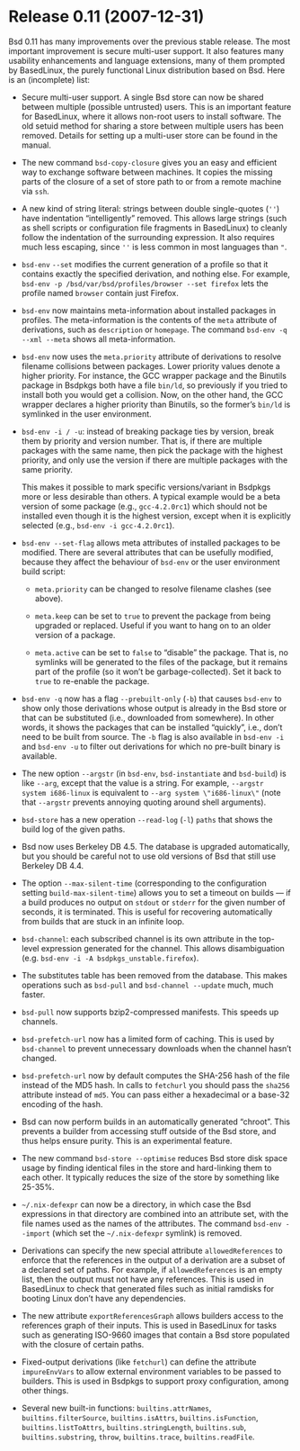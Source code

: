 # Release 0.11 (2007-12-31)

Bsd 0.11 has many improvements over the previous stable release. The
most important improvement is secure multi-user support. It also
features many usability enhancements and language extensions, many of
them prompted by BasedLinux, the purely functional Linux distribution based
on Bsd. Here is an (incomplete) list:

  - Secure multi-user support. A single Bsd store can now be shared
    between multiple (possible untrusted) users. This is an important
    feature for BasedLinux, where it allows non-root users to install
    software. The old setuid method for sharing a store between multiple
    users has been removed. Details for setting up a multi-user store
    can be found in the manual.

  - The new command `bsd-copy-closure` gives you an easy and efficient
    way to exchange software between machines. It copies the missing
    parts of the closure of a set of store path to or from a remote
    machine via `ssh`.

  - A new kind of string literal: strings between double single-quotes
    (`''`) have indentation “intelligently” removed. This allows large
    strings (such as shell scripts or configuration file fragments in
    BasedLinux) to cleanly follow the indentation of the surrounding
    expression. It also requires much less escaping, since `''` is less
    common in most languages than `"`.

  - `bsd-env` `--set` modifies the current generation of a profile so
    that it contains exactly the specified derivation, and nothing else.
    For example, `bsd-env -p /bsd/var/bsd/profiles/browser --set
            firefox` lets the profile named `browser` contain just Firefox.

  - `bsd-env` now maintains meta-information about installed packages in
    profiles. The meta-information is the contents of the `meta`
    attribute of derivations, such as `description` or `homepage`. The
    command `bsd-env -q --xml
            --meta` shows all meta-information.

  - `bsd-env` now uses the `meta.priority` attribute of derivations to
    resolve filename collisions between packages. Lower priority values
    denote a higher priority. For instance, the GCC wrapper package and
    the Binutils package in Bsdpkgs both have a file `bin/ld`, so
    previously if you tried to install both you would get a collision.
    Now, on the other hand, the GCC wrapper declares a higher priority
    than Binutils, so the former’s `bin/ld` is symlinked in the user
    environment.

  - `bsd-env -i / -u`: instead of breaking package ties by version,
    break them by priority and version number. That is, if there are
    multiple packages with the same name, then pick the package with the
    highest priority, and only use the version if there are multiple
    packages with the same priority.
    
    This makes it possible to mark specific versions/variant in Bsdpkgs
    more or less desirable than others. A typical example would be a
    beta version of some package (e.g., `gcc-4.2.0rc1`) which should not
    be installed even though it is the highest version, except when it
    is explicitly selected (e.g., `bsd-env -i
            gcc-4.2.0rc1`).

  - `bsd-env --set-flag` allows meta attributes of installed packages to
    be modified. There are several attributes that can be usefully
    modified, because they affect the behaviour of `bsd-env` or the user
    environment build script:
    
      - `meta.priority` can be changed to resolve filename clashes (see
        above).
    
      - `meta.keep` can be set to `true` to prevent the package from
        being upgraded or replaced. Useful if you want to hang on to an
        older version of a package.
    
      - `meta.active` can be set to `false` to “disable” the package.
        That is, no symlinks will be generated to the files of the
        package, but it remains part of the profile (so it won’t be
        garbage-collected). Set it back to `true` to re-enable the
        package.

  - `bsd-env -q` now has a flag `--prebuilt-only` (`-b`) that causes
    `bsd-env` to show only those derivations whose output is already in
    the Bsd store or that can be substituted (i.e., downloaded from
    somewhere). In other words, it shows the packages that can be
    installed “quickly”, i.e., don’t need to be built from source. The
    `-b` flag is also available in `bsd-env -i` and `bsd-env -u` to
    filter out derivations for which no pre-built binary is available.

  - The new option `--argstr` (in `bsd-env`, `bsd-instantiate` and
    `bsd-build`) is like `--arg`, except that the value is a string. For
    example, `--argstr system
            i686-linux` is equivalent to `--arg system
            \"i686-linux\"` (note that `--argstr` prevents annoying quoting
    around shell arguments).

  - `bsd-store` has a new operation `--read-log` (`-l`) `paths` that
    shows the build log of the given paths.

  - Bsd now uses Berkeley DB 4.5. The database is upgraded
    automatically, but you should be careful not to use old versions of
    Bsd that still use Berkeley DB 4.4.

  - The option `--max-silent-time` (corresponding to the configuration
    setting `build-max-silent-time`) allows you to set a timeout on
    builds — if a build produces no output on `stdout` or `stderr` for
    the given number of seconds, it is terminated. This is useful for
    recovering automatically from builds that are stuck in an infinite
    loop.

  - `bsd-channel`: each subscribed channel is its own attribute in the
    top-level expression generated for the channel. This allows
    disambiguation (e.g. `bsd-env
            -i -A bsdpkgs_unstable.firefox`).

  - The substitutes table has been removed from the database. This makes
    operations such as `bsd-pull` and `bsd-channel --update` much, much
    faster.

  - `bsd-pull` now supports bzip2-compressed manifests. This speeds up
    channels.

  - `bsd-prefetch-url` now has a limited form of caching. This is used
    by `bsd-channel` to prevent unnecessary downloads when the channel
    hasn’t changed.

  - `bsd-prefetch-url` now by default computes the SHA-256 hash of the
    file instead of the MD5 hash. In calls to `fetchurl` you should pass
    the `sha256` attribute instead of `md5`. You can pass either a
    hexadecimal or a base-32 encoding of the hash.

  - Bsd can now perform builds in an automatically generated “chroot”.
    This prevents a builder from accessing stuff outside of the Bsd
    store, and thus helps ensure purity. This is an experimental
    feature.

  - The new command `bsd-store
            --optimise` reduces Bsd store disk space usage by finding identical
    files in the store and hard-linking them to each other. It typically
    reduces the size of the store by something like 25-35%.

  - `~/.nix-defexpr` can now be a directory, in which case the Bsd
    expressions in that directory are combined into an attribute set,
    with the file names used as the names of the attributes. The command
    `bsd-env
            --import` (which set the `~/.nix-defexpr` symlink) is removed.

  - Derivations can specify the new special attribute
    `allowedReferences` to enforce that the references in the output of
    a derivation are a subset of a declared set of paths. For example,
    if `allowedReferences` is an empty list, then the output must not
    have any references. This is used in BasedLinux to check that generated
    files such as initial ramdisks for booting Linux don’t have any
    dependencies.

  - The new attribute `exportReferencesGraph` allows builders access to
    the references graph of their inputs. This is used in BasedLinux for
    tasks such as generating ISO-9660 images that contain a Bsd store
    populated with the closure of certain paths.

  - Fixed-output derivations (like `fetchurl`) can define the attribute
    `impureEnvVars` to allow external environment variables to be passed
    to builders. This is used in Bsdpkgs to support proxy configuration,
    among other things.

  - Several new built-in functions: `builtins.attrNames`,
    `builtins.filterSource`, `builtins.isAttrs`, `builtins.isFunction`,
    `builtins.listToAttrs`, `builtins.stringLength`, `builtins.sub`,
    `builtins.substring`, `throw`, `builtins.trace`,
    `builtins.readFile`.
